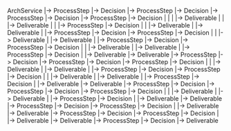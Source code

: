


ArchService |-> ProcessStep |-> Decision |-> ProcessStep |-> Decision |-> ProcessStep |-> Decision |-> ProcessStep |-> Decision
                            |                            |                            |                            |-> Deliverable
                            |                            |                            |-> Deliverable
                            |                            |                            |-> ProcessStep |-> Decision
                            |                            |                                            |-> Deliverable
                            |                            |-> Deliverable
                            |                            |-> ProcessStep |-> Decision |-> ProcessStep |-> Decision
                            |                                            |                            |-> Deliverable
                            |                                            |-> Deliverable
                            |                                            |-> ProcessStep |-> Decision |-> ProcessStep |-> Decision
                            |                                                            |                            |-> Deliverable
                            |                                                            |-> Deliverable
                            |                                                            |-> ProcessStep |-> Decision
                            |                                                                            |-> Deliverable
                            |-> Deliverable
                            |-> ProcessStep |-> Decision |-> ProcessStep |-> Decision |-> ProcessStep |-> Decision
                                            |                            |                            |-> Deliverable
                                            |                            |-> Deliverable
                                            |                            |-> ProcessStep |-> Decision |-> ProcessStep |-> Decision
                                            |                                            |                            |-> Deliverable
                                            |                                            |-> Deliverable
                                            |                                            |-> ProcessStep |-> Decision
                                            |                                                            |-> Deliverable
                                            |-> Deliverable
                                            |-> ProcessStep |-> Decision |-> ProcessStep |-> Decision |-> ProcessStep |-> Decision
                                                            |                            |                            |-> Deliverable
                                                            |                            |-> Deliverable
                                                            |                            |-> ProcessStep |-> Decision
                                                            |                                            |-> Deliverable
                                                            |-> Deliverable
                                                            |-> ProcessStep |-> Decision |-> ProcessStep |-> Decision
                                                                            |                            |-> Deliverable
                                                                            |-> Deliverable
                                                                            |-> ProcessStep |-> Decision |-> ProcessStep |-> Decision
                                                                                            |                            |-> Deliverable
                                                                                            |-> Deliverable
                                                                                            |-> ProcessStep |-> Decision
                                                                                                            |-> Deliverable